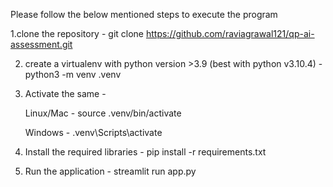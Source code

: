 Please follow the below mentioned steps to execute the program

1.clone the repository - git clone https://github.com/raviagrawal121/qp-ai-assessment.git

2. create a virtualenv with python version >3.9 (best with python v3.10.4) - python3 -m venv .venv
   
3. Activate the same -
   
      Linux/Mac - source .venv/bin/activate
   
      Windows  - .venv\Scripts\activate
   
5. Install the required libraries - pip install -r requirements.txt
   
6. Run the application - streamlit run app.py
